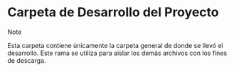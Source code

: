 # Carpeta de Desarrollo del Proyecto
>[!NOTE]
Esta carpeta contiene únicamente la carpeta general de donde se llevó el desarrollo. Este rama se utiliza para aislar los demás archivos con los fines de descarga.
